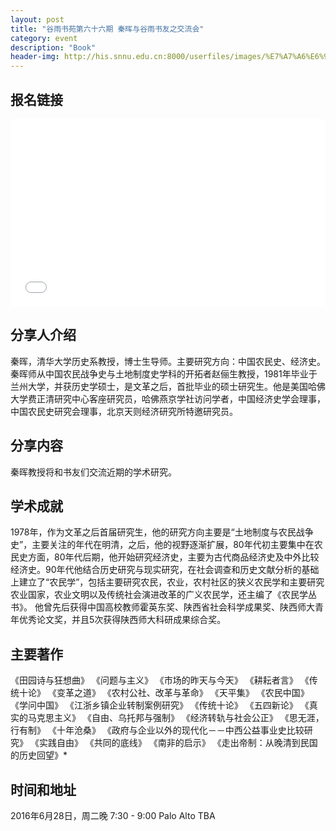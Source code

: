 ```yaml
---
layout: post
title: "谷雨书苑第六十六期 秦晖与谷雨书友之交流会"
category: event
description: "Book"
header-img: http://his.snnu.edu.cn:8000/userfiles/images/%E7%A7%A6%E6%99%96%E3%80%82.jpg
---
```


## 报名链接
<div style="width:100%; text-align:left;" ><iframe src="//eventbrite.com/tickets-external?eid=26275225908&ref=etckt" frameborder="0" height="300" width="100%" vspace="0" hspace="0" marginheight="5" marginwidth="5" scrolling="auto" allowtransparency="true"></iframe></div>

## 分享人介绍
秦晖，清华大学历史系教授，博士生导师。主要研究方向：中国农民史、经济史。秦晖师从中国农民战争史与土地制度史学科的开拓者赵俪生教授，1981年毕业于兰州大学，并获历史学硕士，是文革之后，首批毕业的硕士研究生。他是美国哈佛大学费正清研究中心客座研究员，哈佛燕京学社访问学者，中国经济史学会理事，中国农民史研究会理事，北京天则经济研究所特邀研究员。

## 分享内容
秦晖教授将和书友们交流近期的学术研究。

## 学术成就
1978年，作为文革之后首届研究生，他的研究方向主要是“土地制度与农民战争史”，主要关注的年代在明清，之后，他的视野逐渐扩展，80年代初主要集中在农民史方面，80年代后期，他开始研究经济史，主要为古代商品经济史及中外比较经济史。90年代他结合历史研究与现实研究，在社会调查和历史文献分析的基础上建立了“农民学”，包括主要研究农民，农业，农村社区的狭义农民学和主要研究农业国家，农业文明以及传统社会演进改革的广义农民学，还主编了《农民学丛书》。
他曾先后获得中国高校教师霍英东奖、陕西省社会科学成果奖、陕西师大青年优秀论文奖，并且5次获得陕西师大科研成果综合奖。

## 主要著作
《田园诗与狂想曲》
《问题与主义》
《市场的昨天与今天》
《耕耘者言》
《传统十论》
《变革之道》
《农村公社、改革与革命》
《天平集》
《农民中国》
《学问中国》
《江浙乡镇企业转制案例研究》
《传统十论》
《五四新论》
《真实的马克思主义》
《自由、乌托邦与强制》
《经济转轨与社会公正》
《思无涯，行有制》
《十年沧桑》
《政府与企业以外的现代化－－中西公益事业史比较研究》
《实践自由》
《共同的底线》
《南非的启示》
《走出帝制：从晚清到民国的历史回望》*
 
 
## 时间和地址
2016年6月28日，周二晚 7:30 - 9:00
Palo Alto TBA
